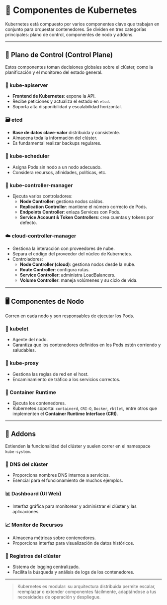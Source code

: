 # 🧩 Componentes de Kubernetes

Kubernetes está compuesto por varios componentes clave que trabajan en conjunto para orquestar contenedores. Se dividen en tres categorías principales: plano de control, componentes de nodo y addons.

---

## 🧠 Plano de Control (Control Plane)

Estos componentes toman decisiones globales sobre el clúster, como la planificación y el monitoreo del estado general.

### 📡 kube-apiserver

- **Frontend de Kubernetes**: expone la API.
- Recibe peticiones y actualiza el estado en `etcd`.
- Soporta alta disponibilidad y escalabilidad horizontal.

### 🗃️ etcd

- **Base de datos clave-valor** distribuida y consistente.
- Almacena toda la información del clúster.
- Es fundamental realizar backups regulares.

### 🎯 kube-scheduler

- Asigna Pods sin nodo a un nodo adecuado.
- Considera recursos, afinidades, políticas, etc.

### 🧪 kube-controller-manager

- Ejecuta varios controladores:
  - **Node Controller**: gestiona nodos caídos.
  - **Replication Controller**: mantiene el número correcto de Pods.
  - **Endpoints Controller**: enlaza Services con Pods.
  - **Service Account & Token Controllers**: crea cuentas y tokens por defecto.

### ☁️ cloud-controller-manager

- Gestiona la interacción con proveedores de nube.
- Separa el código del proveedor del núcleo de Kubernetes.
- Controladores:
  - **Node Controller (cloud)**: gestiona nodos desde la nube.
  - **Route Controller**: configura rutas.
  - **Service Controller**: administra LoadBalancers.
  - **Volume Controller**: maneja volúmenes y su ciclo de vida.

---

## 🖥️ Componentes de Nodo

Corren en cada nodo y son responsables de ejecutar los Pods.

### 👷 kubelet

- Agente del nodo.
- Garantiza que los contenedores definidos en los Pods estén corriendo y saludables.

### 🔀 kube-proxy

- Gestiona las reglas de red en el host.
- Encaminamiento de tráfico a los servicios correctos.

### 🧱 Container Runtime

- Ejecuta los contenedores.
- Kubernetes soporta: `containerd`, `CRI-O`, `Docker`, `rktlet`, entre otros que implementen el **Container Runtime Interface (CRI)**.

---

## 🧩 Addons

Extienden la funcionalidad del clúster y suelen correr en el namespace `kube-system`.

### 📛 DNS del clúster

- Proporciona nombres DNS internos a servicios.
- Esencial para el funcionamiento de muchos ejemplos.

### 📊 Dashboard (UI Web)

- Interfaz gráfica para monitorear y administrar el clúster y las aplicaciones.

### 📈 Monitor de Recursos

- Almacena métricas sobre contenedores.
- Proporciona interfaz para visualización de datos históricos.

### 📂 Registros del clúster

- Sistema de logging centralizado.
- Facilita la búsqueda y análisis de logs de los contenedores.

---

> Kubernetes es modular: su arquitectura distribuida permite escalar, reemplazar o extender componentes fácilmente, adaptándose a tus necesidades de operación y despliegue.
